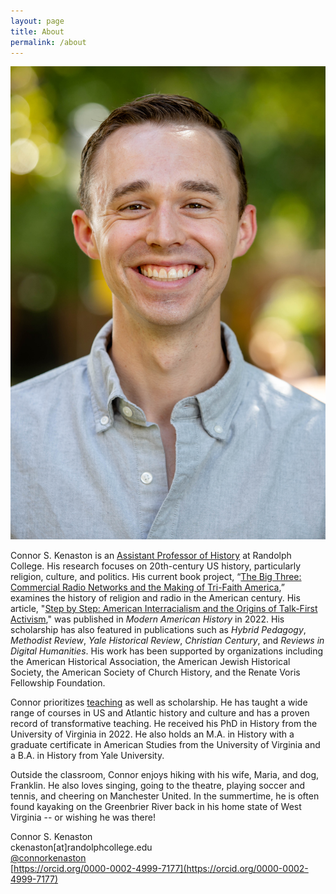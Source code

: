 ```yaml
---
layout: page
title: About
permalink: /about
---
```



<img class="thumbnail" src="Images/KENASTON-HEADSHOT-FALL-2022.jpg" alt="This is a photograph of Connor S. Kenaston, a historian of U.S. history. Kenaston is smiling and wearing a grey button-down shirt. The green trees behind Kenaston are blurred.">

Connor S. Kenaston is an [Assistant Professor of History](https://www.randolphcollege.edu/news/2022/09/21207/) at Randolph College. His research focuses on 20th-century US history, particularly religion, culture, and politics. His current book project, “[The Big Three: Commercial Radio Networks and the Making of Tri-Faith America](projects.html),” examines the history of religion and radio in the American century. His article, "[Step by Step: American Interracialism and the Origins of Talk-First Activism](https://doi.org/10.1017/mah.2022.2)," was published in _Modern American History_ in 2022. His scholarship has also featured in publications such as _Hybrid Pedagogy_, _Methodist Review_, _Yale Historical Review_, _Christian Century_, and _Reviews in Digital Humanities_. His work has been supported by organizations including the American Historical Association, the American Jewish Historical Society, the American Society of Church History, and the Renate Voris Fellowship Foundation. 

Connor prioritizes [teaching](teaching.html) as well as scholarship. He has taught a wide range of courses in US and Atlantic history and culture and has a proven record of transformative teaching. He received his PhD in History from the University of Virginia in 2022. He also holds an M.A. in History with a graduate certificate in American Studies from the University of Virginia and a B.A. in History from Yale University. 

Outside the classroom, Connor enjoys hiking with his wife, Maria, and dog, Franklin. He also loves singing, going to the theatre, playing soccer and tennis, and cheering on Manchester United. In the summertime, he is often found kayaking on the Greenbrier River back in his home state of West Virginia -- or wishing he was there!

Connor S. Kenaston  
ckenaston[at]randolphcollege.edu  
[@connorkenaston](https://twitter.com/ConnorKenaston)  
[https://orcid.org/0000-0002-4999-7177](https://orcid.org/0000-0002-4999-7177)
